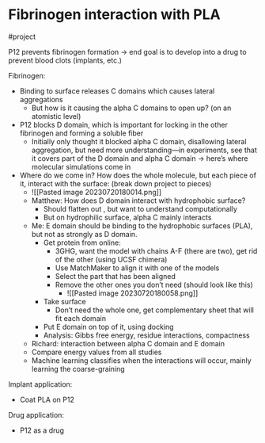 # Fibrinogen interaction with PLA
#project

P12 prevents fibrinogen formation → end goal is to develop into a drug to prevent blood clots (implants, etc.)

Fibrinogen:
- Binding to surface releases C domains which causes lateral aggregations
	- But how is it causing the alpha C domains to open up? (on an atomistic level)
- P12 blocks D domain, which is important for locking in the other fibrinogen and forming a soluble fiber
	- Initially only thought it blocked alpha C domain, disallowing lateral aggregation, but need more understanding—in experiments, see that it covers part of the D domain and alpha C domain → here’s where molecular simulations come in
- Where do we come in? How does the whole molecule, but each piece of it, interact with the surface: (break down project to pieces)
	- ![[Pasted image 20230720180014.png]]
	- Matthew: How does D domain interact with hydrophobic surface?
		- Should flatten out , but want to understand computationally
		- But on hydrophilic surface, alpha C mainly interacts
	- Me: E domain should be binding to the hydrophobic surfaces (PLA), but not as strongly as D domain.
		- Get protein from online:
			- 3GHG, want the model with chains A-F (there are two), get rid of the other (using UCSF chimera)
			- Use MatchMaker to align it with one of the models
			- Select the part that has been aligned
			- Remove the other ones you don’t need (should look like this)
				- ![[Pasted image 20230720180058.png]]
		- Take surface
			- Don’t need the whole one, get complementary sheet that will fit each domain
		- Put E domain on top of it, using docking
		- Analysis: Gibbs free energy, residue interactions, compactness
	- Richard: interaction between alpha C domain and E domain
	- Compare energy values from all studies
	- Machine learning classifies when the interactions will occur, mainly learning the coarse-graining

Implant application:
- Coat PLA on P12

Drug application:
- P12 as a drug